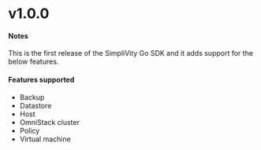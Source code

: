 # v1.0.0
#### Notes
This is the first release of the SimpliVity Go SDK and it adds support for the below features.

#### Features supported
 - Backup
 - Datastore
 - Host
 - OmniStack cluster
 - Policy
 - Virtual machine
